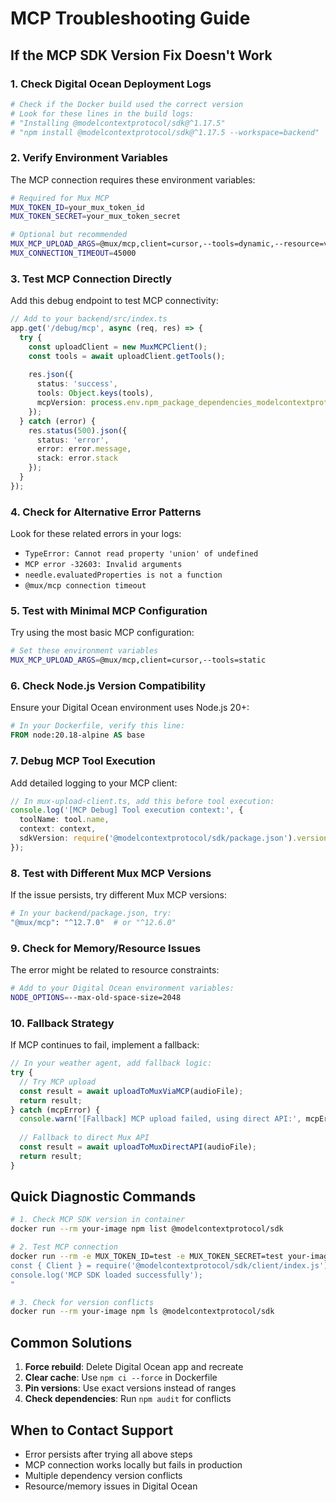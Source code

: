 # MCP Troubleshooting Guide

## If the MCP SDK Version Fix Doesn't Work

### 1. Check Digital Ocean Deployment Logs

```bash
# Check if the Docker build used the correct version
# Look for these lines in the build logs:
# "Installing @modelcontextprotocol/sdk@^1.17.5"
# "npm install @modelcontextprotocol/sdk@^1.17.5 --workspace=backend"
```

### 2. Verify Environment Variables

The MCP connection requires these environment variables:

```bash
# Required for Mux MCP
MUX_TOKEN_ID=your_mux_token_id
MUX_TOKEN_SECRET=your_mux_token_secret

# Optional but recommended
MUX_MCP_UPLOAD_ARGS=@mux/mcp,client=cursor,--tools=dynamic,--resource=video.uploads
MUX_CONNECTION_TIMEOUT=45000
```

### 3. Test MCP Connection Directly

Add this debug endpoint to test MCP connectivity:

```typescript
// Add to your backend/src/index.ts
app.get('/debug/mcp', async (req, res) => {
  try {
    const uploadClient = new MuxMCPClient();
    const tools = await uploadClient.getTools();
    
    res.json({
      status: 'success',
      tools: Object.keys(tools),
      mcpVersion: process.env.npm_package_dependencies_modelcontextprotocol_sdk
    });
  } catch (error) {
    res.status(500).json({
      status: 'error',
      error: error.message,
      stack: error.stack
    });
  }
});
```

### 4. Check for Alternative Error Patterns

Look for these related errors in your logs:

- `TypeError: Cannot read property 'union' of undefined`
- `MCP error -32603: Invalid arguments`
- `needle.evaluatedProperties is not a function`
- `@mux/mcp connection timeout`

### 5. Test with Minimal MCP Configuration

Try using the most basic MCP configuration:

```bash
# Set these environment variables
MUX_MCP_UPLOAD_ARGS=@mux/mcp,client=cursor,--tools=static
```

### 6. Check Node.js Version Compatibility

Ensure your Digital Ocean environment uses Node.js 20+:

```dockerfile
# In your Dockerfile, verify this line:
FROM node:20.18-alpine AS base
```

### 7. Debug MCP Tool Execution

Add detailed logging to your MCP client:

```typescript
// In mux-upload-client.ts, add this before tool execution:
console.log('[MCP Debug] Tool execution context:', {
  toolName: tool.name,
  context: context,
  sdkVersion: require('@modelcontextprotocol/sdk/package.json').version
});
```

### 8. Test with Different Mux MCP Versions

If the issue persists, try different Mux MCP versions:

```bash
# In your backend/package.json, try:
"@mux/mcp": "^12.7.0"  # or "^12.6.0"
```

### 9. Check for Memory/Resource Issues

The error might be related to resource constraints:

```bash
# Add to your Digital Ocean environment variables:
NODE_OPTIONS=--max-old-space-size=2048
```

### 10. Fallback Strategy

If MCP continues to fail, implement a fallback:

```typescript
// In your weather agent, add fallback logic:
try {
  // Try MCP upload
  const result = await uploadToMuxViaMCP(audioFile);
  return result;
} catch (mcpError) {
  console.warn('[Fallback] MCP upload failed, using direct API:', mcpError.message);
  
  // Fallback to direct Mux API
  const result = await uploadToMuxDirectAPI(audioFile);
  return result;
}
```

## Quick Diagnostic Commands

```bash
# 1. Check MCP SDK version in container
docker run --rm your-image npm list @modelcontextprotocol/sdk

# 2. Test MCP connection
docker run --rm -e MUX_TOKEN_ID=test -e MUX_TOKEN_SECRET=test your-image node -e "
const { Client } = require('@modelcontextprotocol/sdk/client/index.js');
console.log('MCP SDK loaded successfully');
"

# 3. Check for version conflicts
docker run --rm your-image npm ls @modelcontextprotocol/sdk
```

## Common Solutions

1. **Force rebuild**: Delete Digital Ocean app and recreate
2. **Clear cache**: Use `npm ci --force` in Dockerfile
3. **Pin versions**: Use exact versions instead of ranges
4. **Check dependencies**: Run `npm audit` for conflicts

## When to Contact Support

- Error persists after trying all above steps
- MCP connection works locally but fails in production
- Multiple dependency version conflicts
- Resource/memory issues in Digital Ocean
